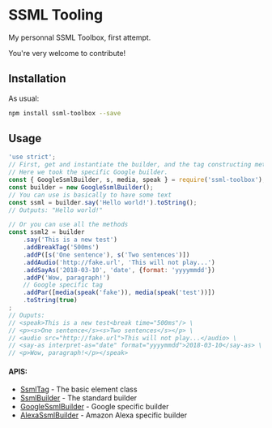 # SSML Tooling
My personnal SSML Toolbox, first attempt.

You're very welcome to contribute!

## Installation
As usual:
```bash
npm install ssml-toolbox --save
```

## Usage
```javascript
'use strict';
// First, get and instantiate the builder, and the tag constructing methods if you need some
// Here we took the specific Google builder.
const { GoogleSsmlBuilder, s, media, speak } = require('ssml-toolbox');
const builder = new GoogleSsmlBuilder();
// You can use is basically to have some text
const ssml = builder.say('Hello world!').toString();
// Outputs: "Hello world!"

// Or you can use all the methods
const ssml2 = builder
    .say('This is a new test')
    .addBreakTag('500ms')
    .addP([s('One sentence'), s('Two sentences')])
    .addAudio('http://fake.url', 'This will not play...')
    .addSayAs('2018-03-10', 'date', {format: 'yyyymmdd'})
    .addP('Wow, paragraph!')
    // Google specific tag
    .addPar([media(speak('fake')), media(speak('test'))])
    .toString(true)
;
// Ouputs: 
// <speak>This is a new test<break time="500ms"/> \
// <p><s>One sentence</s><s>Two sentences</s></p> \
// <audio src="http://fake.url">This will not play...</audio> \
// <say-as interpret-as="date" format="yyyymmdd">2018-03-10</say-as> \
// <p>Wow, paragraph!</p></speak>
```

#### APIS: 
 * [SsmlTag](./doc/SsmlTag.md) - The basic element class
 * [SsmlBuilder](./doc/SsmlBuilder.md) - The standard builder
 * [GoogleSsmlBuilder](./doc/GoogleSsmlBuilder.md) - Google specific builder
 * [AlexaSsmlBuilder](./doc/AlexaSsmlBuilder.md) - Amazon Alexa specific builder
